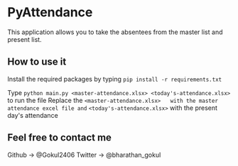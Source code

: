 # PyAttendance

This application allows you to take the absentees from the master list and present list.

## How to use it 

Install the required packages by typing `pip install -r requirements.txt`

Type ` python main.py <master-attendance.xlsx> <today's-attendance.xlsx> ` to run the file 
Replace the ` <master-attendance.xlsx>   with the master attendance excel file and ` ` <today's-attendance.xlsx> ` with the present day's attendance

## Feel free to contact me 
Github -> @Gokul2406
Twitter -> @bharathan_gokul